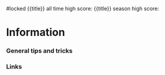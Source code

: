 #locked 
{{title}} all time high score:
{{title}} season high score:

# Information


### General tips and tricks


### Links
